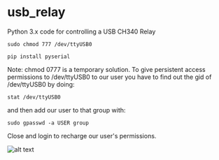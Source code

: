 # usb_relay
Python 3.x code for controlling  a USB CH340 Relay

```sudo chmod 777 /dev/ttyUSB0```

```pip install pyserial```

Note: chmod 0777 is a temporary solution. To give persistent access permissions to /dev/ttyUSB0 to our user you have to find out the gid of /dev/ttyUSB0 by doing:

```stat /dev/ttyUSB0```

and then add our user to that group with:

```sudo gpasswd -a USER group```

Close and login to recharge our user's permissions.

![alt text](usb_ch340_relay.jpg)
